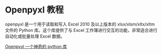 # Openpyxl 教程

<show-structure depth="2"/>

openpyxl 是一个用于读取和写入 Excel 2010 及以上版本的 xlsx/xlsm/xltx/xltm 文件的 Python 库。这个库提供了与 Excel 工作簿进行交互的功能，非常适合进行自动化或批量处理 Excel 数据。


<seealso>
<category ref="ref_docs">
    <a href="https://mp.weixin.qq.com/s/6OxIZjvIHHnx2soR2EYb3g">Openpyxl 一个神奇的 python 库</a>
</category>
<category ref="ref_github">
</category>
<category ref="ref_issues"></category>
<category ref="ref_hf"></category>
<category ref="ref_ms"></category>
</seealso>
